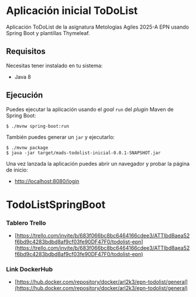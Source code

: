 # Aplicación inicial ToDoList

Aplicación ToDoList de la asignatura  Metologias Agiles 2025-A EPN usando Spring Boot y plantillas Thymeleaf.

## Requisitos

Necesitas tener instalado en tu sistema:

- Java 8

## Ejecución

Puedes ejecutar la aplicación usando el _goal_ `run` del _plugin_ Maven 
de Spring Boot:

```
$ ./mvnw spring-boot:run 
```   

También puedes generar un `jar` y ejecutarlo:

```
$ ./mvnw package
$ java -jar target/mads-todolist-inicial-0.0.1-SNAPSHOT.jar 
```

Una vez lanzada la aplicación puedes abrir un navegador y probar la página de inicio:

- [http://localhost:8080/login](http://localhost:8080/login)
# TodoListSpringBoot



### Tablero Trello

- [https://trello.com/invite/b/683f066bc8bc6464166cdee3/ATTIbd8aea52f6bd9c4283bdbd8af9cf03fe90DF47F0/todolist-epn](https://trello.com/invite/b/683f066bc8bc6464166cdee3/ATTIbd8aea52f6bd9c4283bdbd8af9cf03fe90DF47F0/todolist-epn)

### Link DockerHub

- [https://hub.docker.com/repository/docker/arl2k3/epn-todolist/general](https://hub.docker.com/repository/docker/arl2k3/epn-todolist/general)
